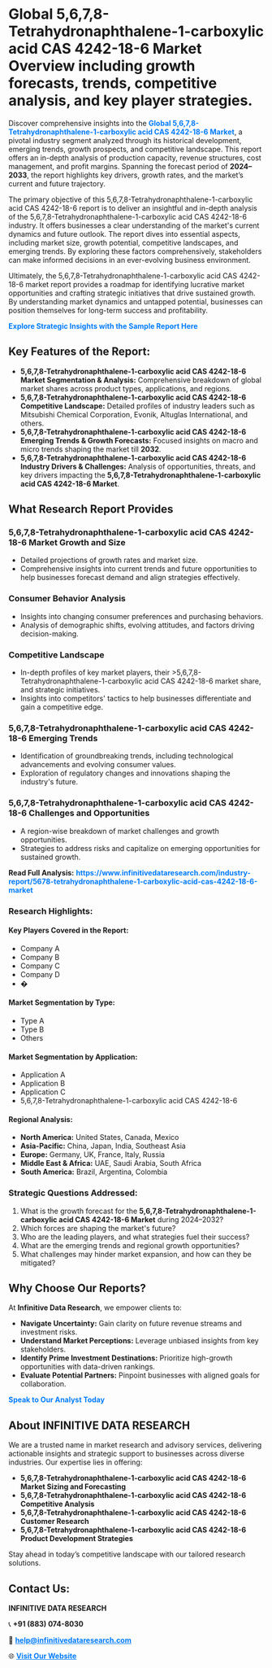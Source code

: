 <h1>Global 5,6,7,8-Tetrahydronaphthalene-1-carboxylic acid CAS 4242-18-6 Market Overview including growth forecasts, trends, competitive analysis, and key player strategies.</h1>
<p>
Discover comprehensive insights into the 
<a href="https://www.infinitivedataresearch.com/industry-report/5678-tetrahydronaphthalene-1-carboxylic-acid-cas-4242-18-6-market" rel="dofollow" style="color: #007BFF; text-decoration: none;"><strong>Global 5,6,7,8-Tetrahydronaphthalene-1-carboxylic acid CAS 4242-18-6 Market</strong></a>, a pivotal industry segment analyzed through its historical development, emerging trends, growth prospects, and competitive landscape. This report offers an in-depth analysis of production capacity, revenue structures, cost management, and profit margins. Spanning the forecast period of <strong>2024–2033</strong>, the report highlights key drivers, growth rates, and the market’s current and future trajectory.
</p>
<p>
The primary objective of this 5,6,7,8-Tetrahydronaphthalene-1-carboxylic acid CAS 4242-18-6 report is to deliver an insightful and in-depth analysis of the 5,6,7,8-Tetrahydronaphthalene-1-carboxylic acid CAS 4242-18-6 industry. It offers businesses a clear understanding of the market's current dynamics and future outlook. The report dives into essential aspects, including market size, growth potential, competitive landscapes, and emerging trends. By exploring these factors comprehensively, stakeholders can make informed decisions in an ever-evolving business environment.
</p>
<p>
Ultimately, the 5,6,7,8-Tetrahydronaphthalene-1-carboxylic acid CAS 4242-18-6 market report provides a roadmap for identifying lucrative market opportunities and crafting strategic initiatives that drive sustained growth. By understanding market dynamics and untapped potential, businesses can position themselves for long-term success and profitability.
</p>
<p>
<a href="https://www.infinitivedataresearch.com/request-sample/reportId=112424" style="color: #007BFF; text-decoration: none;"><strong>Explore Strategic Insights with the Sample Report Here</strong></a>
</p>

<h2>Key Features of the Report:</h2>
<ul>
<li><strong>5,6,7,8-Tetrahydronaphthalene-1-carboxylic acid CAS 4242-18-6 Market Segmentation & Analysis:</strong> Comprehensive breakdown of global market shares across product types, applications, and regions.</li>
<li><strong>5,6,7,8-Tetrahydronaphthalene-1-carboxylic acid CAS 4242-18-6 Competitive Landscape:</strong> Detailed profiles of industry leaders such as Mitsubishi Chemical Corporation, Evonik, Altuglas International, and others.</li>
<li><strong>5,6,7,8-Tetrahydronaphthalene-1-carboxylic acid CAS 4242-18-6 Emerging Trends & Growth Forecasts:</strong> Focused insights on macro and micro trends shaping the market till <strong>2032</strong>.</li>
<li><strong>5,6,7,8-Tetrahydronaphthalene-1-carboxylic acid CAS 4242-18-6 Industry Drivers & Challenges:</strong> Analysis of opportunities, threats, and key drivers impacting the <strong>5,6,7,8-Tetrahydronaphthalene-1-carboxylic acid CAS 4242-18-6 Market</strong>.</li>
</ul>

<h2>What Research Report Provides</h2>
<h3>5,6,7,8-Tetrahydronaphthalene-1-carboxylic acid CAS 4242-18-6 Market Growth and Size</h3>
<ul>
<li>Detailed projections of growth rates and market size.</li>
<li>Comprehensive insights into current trends and future opportunities to help businesses forecast demand and align strategies effectively.</li>
</ul>

<h3>Consumer Behavior Analysis</h3>
<ul>
<li>Insights into changing consumer preferences and purchasing behaviors.</li>
<li>Analysis of demographic shifts, evolving attitudes, and factors driving decision-making.</li>
</ul>

<h3>Competitive Landscape</h3>
<ul>
<li>In-depth profiles of key market players, their >5,6,7,8-Tetrahydronaphthalene-1-carboxylic acid CAS 4242-18-6 market share, and strategic initiatives.</li>
<li>Insights into competitors' tactics to help businesses differentiate and gain a competitive edge.</li>
</ul>

<h3>5,6,7,8-Tetrahydronaphthalene-1-carboxylic acid CAS 4242-18-6 Emerging Trends</h3>
<ul>
<li>Identification of groundbreaking trends, including technological advancements and evolving consumer values.</li>
<li>Exploration of regulatory changes and innovations shaping the industry's future.</li>
</ul>

<h3>5,6,7,8-Tetrahydronaphthalene-1-carboxylic acid CAS 4242-18-6 Challenges and Opportunities</h3>
<ul>
<li>A region-wise breakdown of market challenges and growth opportunities.</li>
<li>Strategies to address risks and capitalize on emerging opportunities for sustained growth.</li>
</ul>
<p><strong>Read Full Analysis:</strong> <a href="https://www.infinitivedataresearch.com/industry-report/5678-tetrahydronaphthalene-1-carboxylic-acid-cas-4242-18-6-market" rel="dofollow" style="color: #007BFF; text-decoration: none;"><strong>https://www.infinitivedataresearch.com/industry-report/5678-tetrahydronaphthalene-1-carboxylic-acid-cas-4242-18-6-market</strong></a></p>
<h3>Research Highlights:</h3>
<h4>Key Players Covered in the Report:</h4>
<ul><li>Company A</li><li>Company B</li><li>Company C</li><li>Company D</li><li>�</li></ul>
<h4>Market Segmentation by Type:</h4>
<ul><li>Type A</li><li>Type B</li><li>Others</li></ul>
<h4>Market Segmentation by Application:</h4>
<ul><li>Application A</li><li>Application B</li><li>Application C</li><li>5,6,7,8-Tetrahydronaphthalene-1-carboxylic acid CAS 4242-18-6</li></ul>

<h4>Regional Analysis:</h4>
<ul>
<li><strong>North America:</strong> United States, Canada, Mexico</li>
<li><strong>Asia-Pacific:</strong> China, Japan, India, Southeast Asia</li>
<li><strong>Europe:</strong> Germany, UK, France, Italy, Russia</li>
<li><strong>Middle East & Africa:</strong> UAE, Saudi Arabia, South Africa</li>
<li><strong>South America:</strong> Brazil, Argentina, Colombia</li>
</ul>

<h3>Strategic Questions Addressed:</h3>
<ol>
<li>What is the growth forecast for the <strong>5,6,7,8-Tetrahydronaphthalene-1-carboxylic acid CAS 4242-18-6 Market</strong> during 2024–2032?</li>
<li>Which forces are shaping the market's future?</li>
<li>Who are the leading players, and what strategies fuel their success?</li>
<li>What are the emerging trends and regional growth opportunities?</li>
<li>What challenges may hinder market expansion, and how can they be mitigated?</li>
</ol>

<h2>Why Choose Our Reports?</h2>
<p>At <strong>Infinitive Data Research</strong>, we empower clients to:</p>
<ul>
<li><strong>Navigate Uncertainty:</strong> Gain clarity on future revenue streams and investment risks.</li>
<li><strong>Understand Market Perceptions:</strong> Leverage unbiased insights from key stakeholders.</li>
<li><strong>Identify Prime Investment Destinations:</strong> Prioritize high-growth opportunities with data-driven rankings.</li>
<li><strong>Evaluate Potential Partners:</strong> Pinpoint businesses with aligned goals for collaboration.</li>
</ul>
<p><a href="https://www.infinitivedataresearch.com/industry-report/5678-tetrahydronaphthalene-1-carboxylic-acid-cas-4242-18-6-market" rel="dofollow" style="color: #007BFF; text-decoration: none;"><strong>Speak to Our Analyst Today</strong></a></p>

<h2>About INFINITIVE DATA RESEARCH</h2>
<p>We are a trusted name in market research and advisory services, delivering actionable insights and strategic support to businesses across diverse industries. Our expertise lies in offering:</p>
<ul>
<li><strong>5,6,7,8-Tetrahydronaphthalene-1-carboxylic acid CAS 4242-18-6 Market Sizing and Forecasting</strong></li>
<li><strong>5,6,7,8-Tetrahydronaphthalene-1-carboxylic acid CAS 4242-18-6 Competitive Analysis</strong></li>
<li><strong>5,6,7,8-Tetrahydronaphthalene-1-carboxylic acid CAS 4242-18-6 Customer Research</strong></li>
<li><strong>5,6,7,8-Tetrahydronaphthalene-1-carboxylic acid CAS 4242-18-6 Product Development Strategies</strong></li>
</ul>
<p>Stay ahead in today’s competitive landscape with our tailored research solutions.</p>

<h2>Contact Us:</h2>
<p><strong>INFINITIVE DATA RESEARCH</strong></p>
<p>📞 <strong>+91 (883) 074-8030</strong></p>
<p>📧 <strong><a href="mailto:help@infinitivedataresearch.com" style="color: #007BFF;">help@infinitivedataresearch.com</a></strong></p>
<p>🌐 <strong><a href="https://www.infinitivedataresearch.com" rel="dofollow" style="color: #007BFF;">Visit Our Website</a></strong></p>